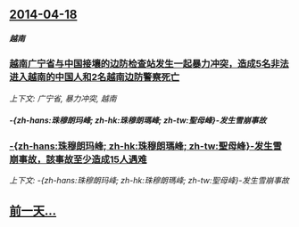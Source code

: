 ## [2014-04-18](/news/2014/04/18/index.md)

##### 越南
### [ 越南广宁省与中国接壤的边防检查站发生一起暴力冲突，造成5名非法进入越南的中国人和2名越南边防警察死亡](/news/2014/04/18/越南广宁省与中国接壤的边防检查站发生一起暴力冲突-造成5名非法进入越南的中国人和2名越南边防警察死亡.md)
_上下文: 广宁省, 暴力冲突, 越南_

##### -{zh-hans:珠穆朗玛峰; zh-hk:珠穆朗瑪峰; zh-tw:聖母峰}-发生雪崩事故
### [ -{zh-hans:珠穆朗玛峰; zh-hk:珠穆朗瑪峰; zh-tw:聖母峰}-发生雪崩事故，該事故至少造成15人遇难](/news/2014/04/18/zh-hans-珠穆朗玛峰-zh-hk-珠穆朗瑪峰-zh-tw-聖母峰-发生雪崩事故-該事故至少造成15人遇.md)
_上下文: -{zh-hans:珠穆朗玛峰; zh-hk:珠穆朗瑪峰; zh-tw:聖母峰}-发生雪崩事故_

## [前一天...](/news/2014/04/17/index.md)

